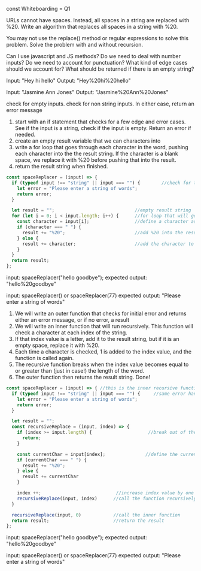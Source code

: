 const Whiteboarding = Q1

<!-- Question Prompt:  -->
URLs cannot have spaces. Instead, all spaces in a string are replaced with %20. Write an algorithm that replaces all spaces in a string with %20.

You may not use the replace() method or regular expressions to solve this problem. Solve the problem with and without recursion.


<!-- Clarification...-->
Can I use javascript and JS methods?
Do we need to deal with number inputs?
Do we need to account for punctuation? 
What kind of edge cases should we account for?
What should be returned if there is an empty string?

<!-- inputs and outputs -->
Input: "Hey hi hello"
Output: "Hey%20hi%20hello"

Input: "Jasmine Ann Jones"
Output: "Jasmine%20Ann%20Jones"

<!-- Error Handling and Edge Cases to Consider -->
check for empty inputs. 
check for non string inputs.
In either case, return an error message

  
<!-- Problem Breakdown without recursion: -->
1. start with an if statement that checks for a few edge and error cases. See if the input is a string, check if the input is empty. Return an error if needed.
2. create an empty result variable that we can characters into
3. write a for loop that goes through each character in the word, pushing each character into the the result string. If the character is a blank space, we replace it with %20 before pushing that into the result.
4. return the result string when finished.

<!-- Code without recursion -->
```js
const spaceReplacer = (input) => {
  if (typeof input !== "string" || input === "") {        //check for type and input errors
    let error = "Please enter a string of words";
    return error;
  }

  let result = "";                              //empty result string
  for (let i = 0; i < input.length; i++) {      //for loop that will go through each character of our word    
    const character = input[i];                 //define a character as the input at a specific index
    if (character === " ") {
      result += "%20";                          //add %20 into the results array for any blank spaces
    } else {
      result += character;                      //add the character to the results array
    }
  }
  return result;
};
```

input: spaceReplacer("hello goodbye");
expected output: "hello%20goodbye"

input: spaceReplacer() or spaceReplacer(77)
expected output: "Please enter a string of words"



<!-- Problem Breakdown with recursion -->
1. We will write an outer function that checks for initial error and returns either an error message, or if no error, a result 
2. We will write an inner function that will run recursively. This function will check a character at each index of the string. 
3. If that index value is a letter, add it to the result string, but if it is an empty space, replace it with %20. 
4. Each time a character is checked, 1 is added to the index value, and the function is called again.
5. The recursive function breaks when the index value becomes equal to or greater than (just in case!) the length of the word.
6. The outer function then returns the result string. Done!

<!-- Code with recursion:  -->
```js
const spaceReplacer = (input) => { //this is the inner recursive function that will be called. Here is how it works...
  if (typeof input !== "string" || input === "") {     //same error handling as above
    let error = "Please enter a string of words";
    return error;
  }  

  let result = "";
  const recursiveReplace = (input, index) => {
    if (index >= input.length) {                     //break out of the loop once the index value is equal to the length of our word
      return; 
    }

    const currentChar = input[index];               //define the current character as the input at a specific index
    if (currentChar === " ") {     
      result += "%20";
    } else {
      result += currentChar
    }

    index ++;                            //increase index value by one
    recursiveReplace(input, index)      //call the function recursively 
  }

  recursiveReplace(input, 0)            //call the inner function
  return result;                        //return the result
};
```
input: spaceReplacer("hello goodbye");
expected output: "hello%20goodbye"

input: spaceReplacer() or spaceReplacer(77)
expected output: "Please enter a string of words"